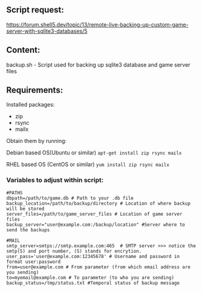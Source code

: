 ## Script request:

https://forum.shell5.dev/topic/13/remote-live-backing-up-custom-game-server-with-sqlite3-databases/5

## Content:

backup.sh - Script used for backing up sqlite3 database and game server files

## Requirements:

Installed packages:

- zip
- rsync
- mailx

Obtain them by running:

Debian based OS(Ubuntu or similar) `apt-get install zip rsync mailx`

RHEL based OS (CentOS or similar) `yum install zip rsync mailx`


### Variables to adjust within script:

```
#PATHS
dbpath=/path/to/game.db # Path to your .db file
backup_location=/path/to/backup/directory # Location of where backup will be stored
server_files=/path/to/game_server_files # Location of game server files
backup_server="user@example.com:/backup/location" #Server where to send the backups

#MAIL
smtp_server=smtps://smtp.example.com:465  # SMTP server >>> notice the smtp(S) and port number, (S) stands for encrytion.
user_pass='user@example.com:12345678' # Username and password in format user:password
from=user@example.com # From parameter (from which email address are you sending)
to=myemail@example.com # To parameter (to who you are sending)
backup_status=/tmp/status.txt #Temporal status of backup message
```
